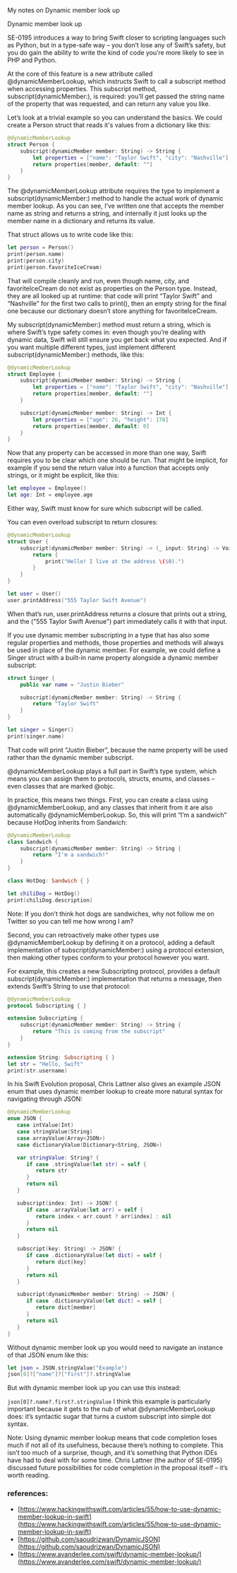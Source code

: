 My notes on Dynamic member look up<!--more-->

Dynamic member look up

SE-0195 introduces a way to bring Swift closer to scripting languages such as Python, but in a type-safe way – you don’t lose any of Swift’s safety, but you do gain the ability to write the kind of code you’re more likely to see in PHP and Python.

At the core of this feature is a new attribute called @dynamicMemberLookup, which instructs Swift to call a subscript method when accessing properties. This subscript method, subscript(dynamicMember:), is required: you’ll get passed the string name of the property that was requested, and can return any value you like.

Let’s look at a trivial example so you can understand the basics. We could create a Person struct that reads it's values from a dictionary like this:

```swift
@dynamicMemberLookup
struct Person {
    subscript(dynamicMember member: String) -> String {
        let properties = ["name": "Taylor Swift", "city": "Nashville"]
        return properties[member, default: ""]
    }
}
```
The @dynamicMemberLookup attribute requires the type to implement a subscript(dynamicMember:) method to handle the actual work of dynamic member lookup. As you can see, I’ve written one that accepts the member name as string and returns a string, and internally it just looks up the member name in a dictionary and returns its value.

That struct allows us to write code like this:

```swift
let person = Person()
print(person.name)
print(person.city)
print(person.favoriteIceCream)
```

That will compile cleanly and run, even though name, city, and favoriteIceCream do not exist as properties on the Person type. Instead, they are all looked up at runtime: that code will print “Taylor Swift” and “Nashville” for the first two calls to print(), then an empty string for the final one because our dictionary doesn’t store anything for favoriteIceCream.

My subscript(dynamicMember:) method must return a string, which is where Swift’s type safety comes in: even though you’re dealing with dynamic data, Swift will still ensure you get back what you expected. And if you want multiple different types, just implement different subscript(dynamicMember:) methods, like this:


```swift
@dynamicMemberLookup
struct Employee {
    subscript(dynamicMember member: String) -> String {
        let properties = ["name": "Taylor Swift", "city": "Nashville"]
        return properties[member, default: ""]
    }

    subscript(dynamicMember member: String) -> Int {
        let properties = ["age": 26, "height": 178]
        return properties[member, default: 0]
    }
}
```

Now that any property can be accessed in more than one way, Swift requires you to be clear which one should be run. That might be implicit, for example if you send the return value into a function that accepts only strings, or it might be explicit, like this:

```swift
let employee = Employee()
let age: Int = employee.age
```

Either way, Swift must know for sure which subscript will be called.

You can even overload subscript to return closures:

```swift
@dynamicMemberLookup
struct User {
    subscript(dynamicMember member: String) -> (_ input: String) -> Void {
        return {
            print("Hello! I live at the address \($0).")
        }
    }
}
```

```swift
let user = User()
user.printAddress("555 Taylor Swift Avenue")
```

When that’s run, user.printAddress returns a closure that prints out a string, and the ("555 Taylor Swift Avenue") part immediately calls it with that input.

If you use dynamic member subscripting in a type that has also some regular properties and methods, those properties and methods will always be used in place of the dynamic member. For example, we could define a Singer struct with a built-in name property alongside a dynamic member subscript:

```swift
struct Singer {
    public var name = "Justin Bieber"

    subscript(dynamicMember member: String) -> String {
        return "Taylor Swift"
    }
}
```


```swift
let singer = Singer()
print(singer.name)
```

That code will print “Justin Bieber”, because the name property will be used rather than the dynamic member subscript.

@dynamicMemberLookup plays a full part in Swift’s type system, which means you can assign them to protocols, structs, enums, and classes – even classes that are marked @objc.

In practice, this means two things. First, you can create a class using @dynamicMemberLookup, and any classes that inherit from it are also automatically @dynamicMemberLookup. So, this will print “I’m a sandwich” because HotDog inherits from Sandwich:

```swift
@dynamicMemberLookup
class Sandwich {
    subscript(dynamicMember member: String) -> String {
        return "I'm a sandwich!"
    }
}
```


```swift
class HotDog: Sandwich { }

let chiliDog = HotDog()
print(chiliDog.description)
```

Note: If you don’t think hot dogs are sandwiches, why not follow me on Twitter so you can tell me how wrong I am?

Second, you can retroactively make other types use @dynamicMemberLookup by defining it on a protocol, adding a default implementation of subscript(dynamicMember:) using a protocol extension, then making other types conform to your protocol however you want.

For example, this creates a new Subscripting protocol, provides a default subscript(dynamicMember:) implementation that returns a message, then extends Swift’s String to use that protocol:

```swift
@dynamicMemberLookup
protocol Subscripting { }

extension Subscripting {
    subscript(dynamicMember member: String) -> String {
        return "This is coming from the subscript"
    }
}
```


```swift
extension String: Subscripting { }
let str = "Hello, Swift"
print(str.username)
```

In his Swift Evolution proposal, Chris Lattner also gives an example JSON enum that uses dynamic member lookup to create more natural syntax for navigating through JSON:

```swift
@dynamicMemberLookup
enum JSON {
   case intValue(Int)
   case stringValue(String)
   case arrayValue(Array<JSON>)
   case dictionaryValue(Dictionary<String, JSON>)

   var stringValue: String? {
      if case .stringValue(let str) = self {
         return str
      }
      return nil
   }

   subscript(index: Int) -> JSON? {
      if case .arrayValue(let arr) = self {
         return index < arr.count ? arr[index] : nil
      }
      return nil
   }

   subscript(key: String) -> JSON? {
      if case .dictionaryValue(let dict) = self {
         return dict[key]
      }
      return nil
   }

   subscript(dynamicMember member: String) -> JSON? {
      if case .dictionaryValue(let dict) = self {
         return dict[member]
      }
      return nil
   }
}
```

Without dynamic member look up you would need to navigate an instance of that JSON enum like this:

```swift
let json = JSON.stringValue("Example")
json[0]?["name"]?["first"]?.stringValue
```

But with dynamic member look up you can use this instead:

`json[0]?.name?.first?.stringValue`
I think this example is particularly important because it gets to the nub of what @dynamicMemberLookup does: it’s syntactic sugar that turns a custom subscript into simple dot syntax.

Note: Using dynamic member lookup means that code completion loses much if not all of its usefulness, because there’s nothing to complete. This isn’t too much of a surprise, though, and it’s something that Python IDEs have had to deal with for some time. Chris Lattner (the author of SE-0195) discussed future possibilities for code completion in the proposal itself – it’s worth reading.

### references:
- [https://www.hackingwithswift.com/articles/55/how-to-use-dynamic-member-lookup-in-swift](https://www.hackingwithswift.com/articles/55/how-to-use-dynamic-member-lookup-in-swift)
- [https://github.com/saoudrizwan/DynamicJSON](https://github.com/saoudrizwan/DynamicJSON)
- [https://www.avanderlee.com/swift/dynamic-member-lookup/](https://www.avanderlee.com/swift/dynamic-member-lookup/)
